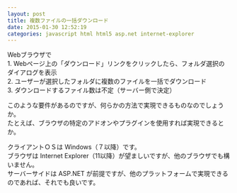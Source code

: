 ```yaml
---
layout: post
title: 複数ファイルの一括ダウンロード
date: 2015-01-30 12:52:19
categories: javascript html html5 asp.net internet-explorer
---
```

<!-- {% raw %} -->
<p>Webブラウザで<br>
1. Webページ上の「ダウンロード」リンクをクリックしたら、フォルダ選択のダイアログを表示<br>
2. ユーザーが選択したフォルダに複数のファイルを一括でダウンロード<br>
3. ダウンロードするファイル数は不定（サーバー側で決定）</p>

<p>このような要件があるのですが、何らかの方法で実現できるものなのでしょうか。<br>
たとえば、ブラウザの特定のアドオンやプラグインを使用すれば実現できるとか。</p>

<p>クライアントＯＳは Windows（７以降）です。<br>
ブラウザは Internet Explorer（11以降）が望ましいですが、他のブラウザでも構いません。<br>
サーバーサイドは ASP.NET が前提ですが、他のプラットフォームで実現できるのであれば、それでも良いです。</p>
<!-- {% endraw %} -->

